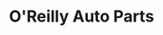 ---
title: "O'Reilly Auto Parts"
url: /lakewood/oreilly-auto-parts-west-colfax-avenue/
shop: Autoteile
---